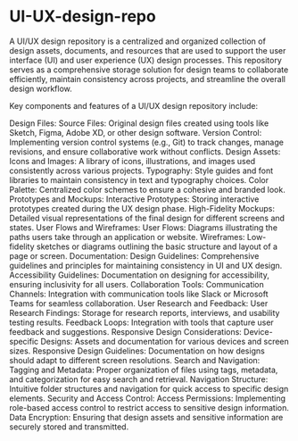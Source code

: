 # UI-UX-design-repo
A UI/UX design repository is a centralized and organized collection of design assets, documents, and resources that are used to support the user interface (UI) and user experience (UX) design processes. This repository serves as a comprehensive storage solution for design teams to collaborate efficiently, maintain consistency across projects, and streamline the overall design workflow.

Key components and features of a UI/UX design repository include:

Design Files:
Source Files: Original design files created using tools like Sketch, Figma, Adobe XD, or other design software.
Version Control: Implementing version control systems (e.g., Git) to track changes, manage revisions, and ensure collaborative work without conflicts.
Design Assets:
Icons and Images: A library of icons, illustrations, and images used consistently across various projects.
Typography: Style guides and font libraries to maintain consistency in text and typography choices.
Color Palette: Centralized color schemes to ensure a cohesive and branded look.
Prototypes and Mockups:
Interactive Prototypes: Storing interactive prototypes created during the UX design phase.
High-Fidelity Mockups: Detailed visual representations of the final design for different screens and states.
User Flows and Wireframes:
User Flows: Diagrams illustrating the paths users take through an application or website.
Wireframes: Low-fidelity sketches or diagrams outlining the basic structure and layout of a page or screen.
Documentation:
Design Guidelines: Comprehensive guidelines and principles for maintaining consistency in UI and UX design.
Accessibility Guidelines: Documentation on designing for accessibility, ensuring inclusivity for all users.
Collaboration Tools:
Communication Channels: Integration with communication tools like Slack or Microsoft Teams for seamless collaboration.
User Research and Feedback:
User Research Findings: Storage for research reports, interviews, and usability testing results.
Feedback Loops: Integration with tools that capture user feedback and suggestions.
Responsive Design Considerations:
Device-specific Designs: Assets and documentation for various devices and screen sizes.
Responsive Design Guidelines: Documentation on how designs should adapt to different screen resolutions.
Search and Navigation:
Tagging and Metadata: Proper organization of files using tags, metadata, and categorization for easy search and retrieval.
Navigation Structure: Intuitive folder structures and navigation for quick access to specific design elements.
Security and Access Control:
Access Permissions: Implementing role-based access control to restrict access to sensitive design information.
Data Encryption: Ensuring that design assets and sensitive information are securely stored and transmitted.

